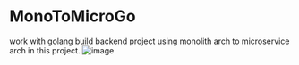 # MonoToMicroGo
work with golang build backend project using monolith arch to microservice arch in this project.
![image](https://user-images.githubusercontent.com/97218117/187122689-956acbc9-2b64-4c85-b170-5b50340b0789.png)
